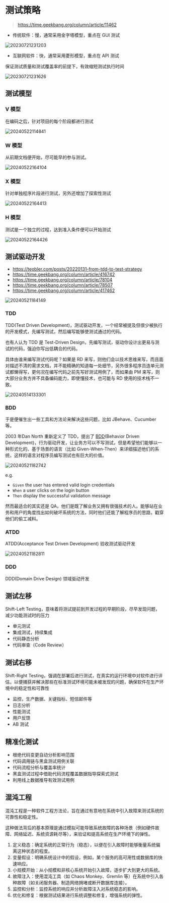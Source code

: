 # 测试策略

> <https://time.geekbang.org/column/article/11462>

- 传统软件：慢，通常采用金字塔模型，重点在 GUI 测试

![20230721231203](https://image.zuoright.com/20230721231203.png)

- 互联网软件：快，通常采用菱形模型，重点在 API 测试

保证测试质量和测试覆盖率的前提下，有效缩短测试执行时间

![20230721231626](https://image.zuoright.com/20230721231626.png)

## 测试模型

### V 模型

在编码之后，针对项目的每个阶段都进行测试

![20240522114841](https://image.zuoright.com/20240522114841.png)

### W 模型

从前期文档便开始，尽可能早的参与测试。

![20240522164104](https://image.zuoright.com/20240522164104.png)

### X 模型

针对单独程序片段进行测试，另外还增加了探索性测试

![20240522164413](https://image.zuoright.com/20240522164413.png)

### H 模型

测试是一个独立的过程，达到准入条件便可以开始测试

![20240522164426](https://image.zuoright.com/20240522164426.png)

## 测试驱动开发

- <https://teobler.com/posts/20220131-from-tdd-to-test-strategy>
- <https://time.geekbang.org/column/article/416742>
- <https://time.geekbang.org/column/article/78104>
- <https://time.geekbang.org/column/article/78507>
- <https://time.geekbang.org/column/article/417462>

![20240521184149](https://image.zuoright.com/20240521184149.png)

### TDD

TDD(Test Driven Development)，测试驱动开发，一个经常被提及但很少被执行的开发模式，先编写测试，然后编写能够使测试通过的代码。

也有人认为 TDD 是 Test-Driven Design，先编写测试，驱动你设计出更易与测试的代码，强迫你写出低耦合的代码。

具体由谁来编写测试代码呢？如果是 RD 来写，则他们会以技术思维来写，而且面对描述不清的需求文档，并不能精确的知道每一处细节，另外很多程序员连单元测试都懒得写，更何况在编写代码之前先写好测试用例了，而如果由 PM 来写，则大部分业务方并不具备编码能力，即使懂技术，也可能与 RD 使用的技术栈不一致。

![20240514133301](https://image.zuoright.com/20240514133301.png)

### BDD

于是便催生出一些工具和方法论来解决这些问题，比如 JBehave、Cucumber 等。

2003 年Dan North 重新定义了 TDD，提出了 [BDD](https://dannorth.net/introducing-bdd)(Behavior Driven Development)，行为驱动开发，让业务方可以不写测试，但是希望他们能够以一种形式化的、基于场景的语言（比如 Given-When-Then）来详细描述他们的系统，这样的语言对程序员编写测试也有巨大的价值。

![20240521182742](https://image.zuoright.com/20240521182742.png)

e.g.

- `Given` the user has entered valid login credentials
- `When` a user clicks on the login button
- `Then` display the successful validation message

然而最适合的其实还是 QA，他们是既了解业务又拥有很强技术的人。能够站在业务和用户的角度找出如何破坏系统的方法，同时他们还能了解程序员的思路，戳穿他们的偷工减料。

### ATDD

ATDD(Acceptance Test Driven Development) 验收测试驱动开发

![20240521182811](https://image.zuoright.com/20240521182811.png)

### DDD

DDD(Domain Drive Design) 领域驱动开发

## 测试左移

Shift-Left Testing，意味着将测试提前到开发过程的早期阶段，尽早发现问题，减少功能测试时的压力

- 单元测试
- 集成测试，持续集成
- 代码静态分析
- 代码审查（Code Review）

## 测试右移

Shift-Right Testing，强调在部署后进行测试，在真实的运行环境中对软件进行评估，以便捕获并解决那些在标准测试环境可能未被发现的问题，确保软件在生产环境中的稳定性和可靠性

- 监控，生产数据、关键指标、短信邮件等
- 日志分析
- 性能测试
- 用户反馈
- AB 测试

## 精准化测试

- 根绝代码变更自动分析影响范围
- 代码调用链与黑盒测试用例关联
- 代码流程分析与覆盖率统计
- 黑盒测试过程中借助代码流程覆盖数据指导探索式测试
- 利用线上数据推导有效测试用例

## 混沌工程

混沌工程是一种软件工程方法论，旨在通过有意地在系统中引入故障来测试系统的可靠性和稳定性。

这种做法背后的基本原理是通过模拟可能导致系统故障的各种场景（例如硬件故障、网络延迟、系统资源耗尽等），来验证和提高系统在生产环境下的弹性。

1. 定义稳态：确定系统的正常行为（稳态），以便在引入故障时能够衡量系统偏离这种状态的程度。
2. 变量假设：明确系统设计中的假设，例如，某个服务的高可用性或数据库的快速响应。
3. 小规模开始：从小规模和非核心系统开始引入故障，逐步扩大到更大的系统。
4. 故障注入：使用混沌工具（如 Chaos Monkey、Gremlin 等）在系统中引入各种故障（如关闭服务器、制造网络拥堵或断开数据库连接）。
5. 监控和分析：监控系统的响应并分析故障注入对系统稳态的影响。
6. 优化和修复：根据测试结果进行系统调整和修复，增强系统的弹性。
